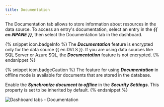 ```yaml
---
title: Documentation
---
```

The Documentation tab allows to store information about resources in the data source. To access an entry's documentation, select an entry in the ***{{ en.NPANE }}***, then select the Documentation tab in the dashboard. 

{% snippet icon.badgeInfo %} 
The ***Documentation*** feature is encrypted only for the data source {{ en.DVLS }}. If you are using data sources like SQL Server or Azure SQL, the ***Documentation*** feature is not encrypted. 
{% endsnippet %}
 
{% snippet icon.badgeCaution %} 
The feature for using ***Documentation*** in offline mode is available for documents that are stored in the database.  

Enable the ***Synchronize document to offline*** in the ***Security Settings***. This property is set to be inherited by default. 
{% endsnippet %}
 
![Dashboard tabs - Documentation](https://webdevolutions.azureedge.net/docs/en/rdm/mac/clip6059.png) 

